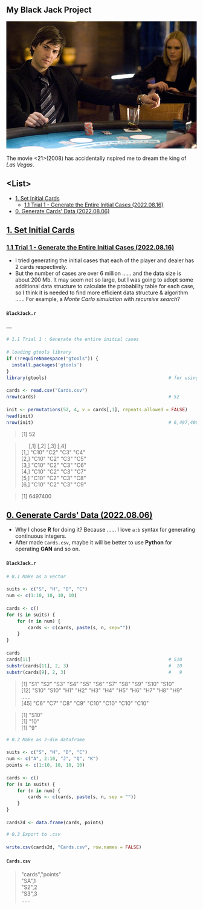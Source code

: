 ## My Black Jack Project

![21](Images/21.jpg)

The movie <21>(2008) has accidentally nspired me to dream the king of *Las Vegas*.


## \<List>

- [1. Set Initial Cards](#)
    - [1.1 Trial 1 - Generate the Entire Initial Cases (2022.08.16)](#11-generate-the-entire-initial-cases-20220816)
- [0. Generate Cards' Data (2022.08.06)](#0-generate-cards-data-20220806)


## [1. Set Initial Cards](#list)

### [1.1 Trial 1 - Generate the Entire Initial Cases (2022.08.16)](#list)

- I tried generating the initial cases that each of the player and dealer has 2 cards respectively.
- But the number of cases are over 6 million …… and the data size is about 200 Mb. It may seem not so large, but I was going to adopt some additional data structure to calculate the probability table for each case, so I think it is needed to find more efficient data structure & algorithm …… For example, a *Monte Carlo simulation* with *recursive search*?

#### `BlackJack.r`

```r
……

# 1.1 Trial 1 : Generate the entire initial cases

# loading gtools library
if (!requireNamespace("gtools")) {
  install.packages('gtools')
}
library(gtools)                                             # for using permutations() and combinations()

cards <- read.csv("Cards.csv")
nrow(cards)                                                 # 52

init <- permutations(52, 4, v = cards[,1], repeats.allowed = FALSE)
head(init)
nrow(init)                                                  # 6,497,400 cases, 198.3 Mb
```
> [1] 52

> &nbsp;&nbsp;&nbsp;&nbsp;&nbsp;[,1]  [,2] [,3] [,4]  
> [1,] "C10" "C2" "C3" "C4"  
> [2,] "C10" "C2" "C3" "C5"  
> [3,] "C10" "C2" "C3" "C6"  
> [4,] "C10" "C2" "C3" "C7"  
> [5,] "C10" "C2" "C3" "C8"  
> [6,] "C10" "C2" "C3" "C9"  

> [1] 6497400


## [0. Generate Cards' Data (2022.08.06)](#list)

- Why I chose **R** for doing it? Because …… I love `a:b` syntax for generating continuous integers.
- After made `Cards.csv`, maybe it will be better to use **Python** for operating **GAN** and so on.

#### `BlackJack.r`

```r
# 0.1 Make as a vector

suits <- c("S", "H", "D", "C")
num <- c(1:10, 10, 10, 10)

cards <- c()
for (s in suits) {
    for (n in num) {
        cards <- c(cards, paste(s, n, sep=""))
    }
}

cards
cards[11]                                                   # S10
substr(cards[11], 2, 3)                                     #  10
substr(cards[9], 2, 3)                                      #   9
```
> [1] "S1"  "S2"  "S3"  "S4"  "S5"  "S6"  "S7"  "S8"  "S9"  "S10" "S10"  
> [12] "S10" "S10" "H1"  "H2"  "H3"  "H4"  "H5"  "H6"  "H7"  "H8"  "H9"  
> ……  
> [45] "C6"  "C7"  "C8"  "C9"  "C10" "C10" "C10" "C10"

> [1] "S10"  
> [1] "10"  
> [1] "9"

```r
# 0.2 Make as 2-dim dataframe

suits <- c("S", "H", "D", "C")
num <- c("A", 2:10, "J", "Q", "K")
points <- c(1:10, 10, 10, 10)

cards <- c()
for (s in suits) {
    for (n in num) {
        cards <- c(cards, paste(s, n, sep = ""))
    }
}

cards2d <- data.frame(cards, points)
```

```r
# 0.3 Export to .csv

write.csv(cards2d, "Cards.csv", row.names = FALSE)
```

#### `Cards.csv`
> "cards","points"  
> "SA",1  
> "S2",2  
> "S3",3  
> ……